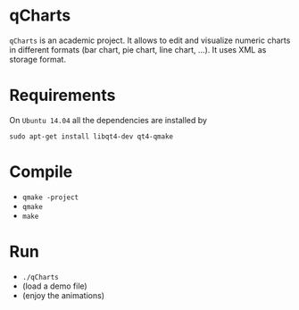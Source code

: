 qCharts
=======

`qCharts` is an academic project. It allows to edit and visualize numeric charts in different formats (bar chart, pie chart, line chart, ...). It uses XML as storage format.


# Requirements

On `Ubuntu 14.04` all the dependencies are installed by

```
sudo apt-get install libqt4-dev qt4-qmake
```


# Compile

- `qmake -project`
- `qmake`
- `make`


# Run

- `./qCharts`
- (load a demo file)
- (enjoy the animations)
